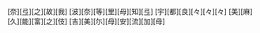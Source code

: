 [奈][弖][之][故][我] [波][奈][等][里][母][知][弖] [宇][都][良][々][々][々] [美][麻][久][能][富][之][伎] [吉][美][尓][母][安][流][加][母]
